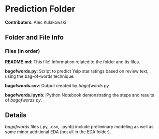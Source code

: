 # Prediction Folder 

**Contributers**: Alec Kulakowski


Folder and File Info 
--------------------

### Files (in order)

**README.md**: This file! Information related to the folder and its files. 

**bagofwords.py**: Script to predict Yelp star ratings based on review text, 
using the bag-of-words technique. 

**bagofwords.csv**: Output created by *bagofwords.py*

**bagofwords.ipynb**: iPython Notebook demonstrating the steps and results of 
*bagofwords.py*.

Details
--------------------
*bagofwords* files (.py, .csv, .ipynb) include preliminary modeling as well as
some minor additional EDA (not all in the EDA folder).